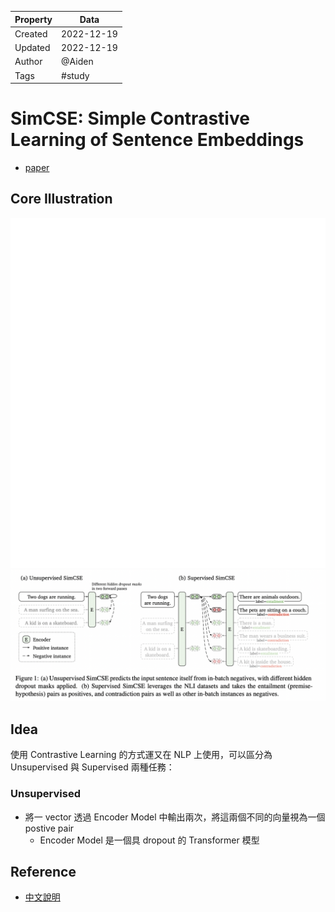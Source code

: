 | Property  | Data |
|-|-|
| Created | 2022-12-19 |
| Updated | 2022-12-19 |
| Author | @Aiden |
| Tags | #study |

#  SimCSE: Simple Contrastive Learning of Sentence Embeddings
- [paper](https://arxiv.org/abs/2104.08821)

## Core Illustration
![core_simCLR](./assets/SimCLR.gif)
![core_CSE](./assets/SimCSE.png)

## Idea
使用 Contrastive Learning 的方式運又在 NLP 上使用，可以區分為 Unsupervised 與 Supervised 兩種任務：
### Unsupervised
- 將一 vector 透過 Encoder Model 中輸出兩次，將這兩個不同的向量視為一個 postive pair
  - Encoder Model 是一個具 dropout 的 Transformer 模型
## Reference
- [中文說明](https://fcuai.tw/2021/05/13/simcsecontrastive-learning-nlp-sentence-embedding-sota/)